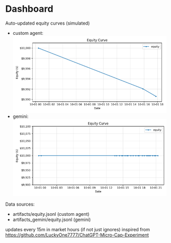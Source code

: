 # Dashboard

Auto-updated equity curves (simulated)

- custom agent: ![Equity Curve](artifacts/equity.png?v=dc05abe)
- gemini: ![Equity Curve (Gemini)](artifacts_gemini/equity.png?v=dc05abe)

Data sources:
- artifacts/equity.jsonl (custom agent)
- artifacts_gemini/equity.jsonl (gemini)

updates every 15m in market hours (if not just ignores)
inspired from https://github.com/LuckyOne7777/ChatGPT-Micro-Cap-Experiment